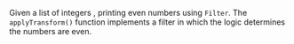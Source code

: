 Given a list of integers , printing even numbers using ```Filter```. The ```applyTransform()``` function implements a filter in which the logic determines the numbers are even.